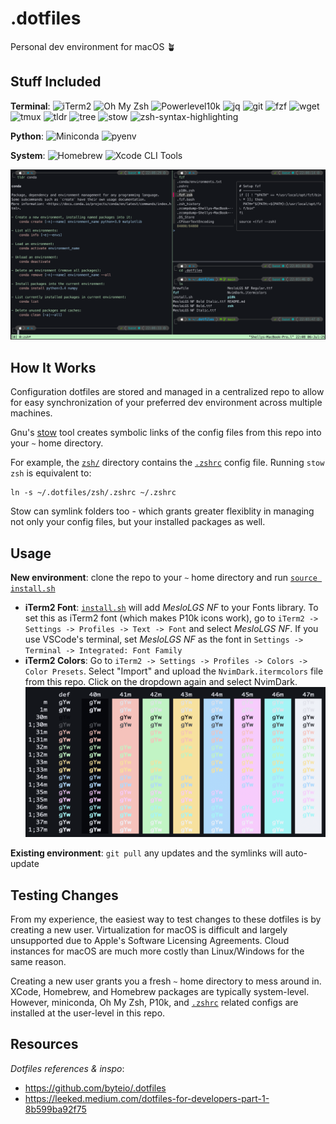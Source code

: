 # .dotfiles

Personal dev environment for macOS 🪴

## Stuff Included

**Terminal**:
![iTerm2](https://img.shields.io/badge/iTerm2-2EBC7F?logo=iterm2&logoColor=white)
![Oh My Zsh](https://img.shields.io/badge/Oh%20My%20Zsh-C71F37?logo=zsh&logoColor=white)
![Powerlevel10k](https://img.shields.io/badge/Powerlevel10k-8F36D6?logo=gnome-terminal&logoColor=white)
![jq](https://img.shields.io/badge/jq-5C89C7?logo=json&logoColor=white)
![git](https://img.shields.io/badge/git-F05032?logo=git&logoColor=white)
![fzf](https://img.shields.io/badge/fzf-6E6E6E?logo=linux&logoColor=white)
![wget](https://img.shields.io/badge/wget-4099FF?logo=gnu&logoColor=white)
![tmux](https://img.shields.io/badge/tmux-4E83CC?logo=tmux&logoColor=white)
![tldr](https://img.shields.io/badge/tldr-FFA500?logo=gnome-terminal&logoColor=white)
![tree](https://img.shields.io/badge/tree-FE5F50?logo=files&logoColor=white)
![stow](https://img.shields.io/badge/stow-999999?logo=gnu&logoColor=white)
![zsh-syntax-highlighting](https://img.shields.io/badge/zsh_syntax_highlighting-923729?logo=gnome-terminal&logoColor=white)

**Python**:
![Miniconda](https://img.shields.io/badge/Miniconda-44A833?logo=anaconda&logoColor=white)
![pyenv](https://img.shields.io/badge/pyenv-3776AB?logo=python&logoColor=white)

**System**:
![Homebrew](https://img.shields.io/badge/Homebrew-758f5b?logo=homebrew)
![Xcode CLI Tools](https://img.shields.io/badge/Xcode_CLI_Tools-147EFB?logo=Xcode&logoColor=white)

<img src="img.png">

## How It Works

Configuration dotfiles are stored and managed in a centralized repo to allow for easy synchronization of your preferred dev environment across multiple machines.

Gnu's [stow](https://www.gnu.org/software/stow/) tool creates symbolic links of the config files from this repo into your `~` home directory.

For example, the [`zsh/`](./zsh/) directory contains the [`.zshrc`](./zsh/.zshrc) config file. Running `stow zsh` is equivalent to:

```
ln -s ~/.dotfiles/zsh/.zshrc ~/.zshrc
```

Stow can symlink folders too - which grants greater flexiblity in managing not only your config files, but your installed packages as well.

## Usage

**New environment**: clone the repo to your `~` home directory and run [`source install.sh`](./install.sh)

-   **iTerm2 Font**: [`install.sh`](./install.sh) will add _MesloLGS NF_ to your Fonts library. To set this as iTerm2 font (which makes P10k icons work), go to `iTerm2 -> Settings -> Profiles -> Text -> Font` and select _MesloLGS NF_. If you use VSCode's terminal, set _MesloLGS NF_ as the font in `Settings -> Terminal -> Integrated: Font Family`
-   **iTerm2 Colors**: Go to `iTerm2 -> Settings -> Profiles -> Colors -> Color Presets`. Select "Import" and upload the `NvimDark.itermcolors` file from this repo. Click on the dropdown again and select NvimDark.
    <img src="https://raw.githubusercontent.com/mbadolato/iTerm2-Color-Schemes/master/screenshots/NvimDark.png">

**Existing environment**: `git pull` any updates and the symlinks will auto-update

## Testing Changes

From my experience, the easiest way to test changes to these dotfiles is by creating a new user. Virtualization for macOS is difficult and largely unsupported due to Apple's Software Licensing Agreements. Cloud instances for macOS are much more costly than Linux/Windows for the same reason.

Creating a new user grants you a fresh `~` home directory to mess around in. XCode, Homebrew, and Homebrew packages are typically system-level. However, miniconda, Oh My Zsh, P10k, and [`.zshrc`](./zsh/.zshrc) related configs are installed at the user-level in this repo.

## Resources

_Dotfiles references & inspo_:

-   https://github.com/byteio/.dotfiles
-   https://leeked.medium.com/dotfiles-for-developers-part-1-8b599ba92f75
